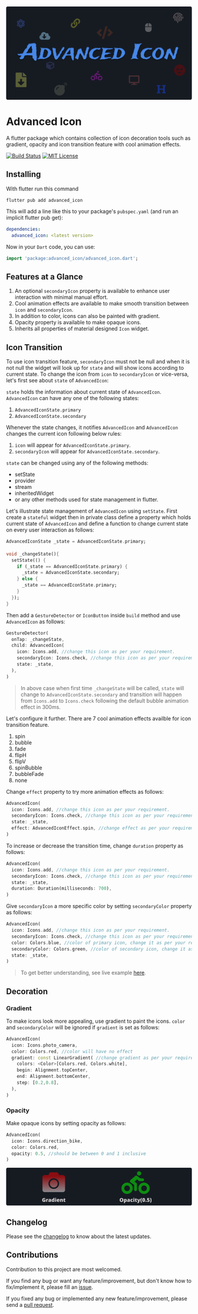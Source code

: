 ![Header Image](https://github.com/ankitmishradev/advanced-icon/blob/main/docs/images/banner.svg?raw=true)

# Advanced Icon

A flutter package which contains collection of icon decoration tools such as gradient, opacity and icon transition feature with cool animation effects.

[![Build Status](https://img.shields.io/github/workflow/status/ankitmishradev/advanced-icon/build/main)](https://github.com/ankitmishradev/advanced-icon/actions/workflows/main.yml)
[![MIT License](https://img.shields.io/github/license/ankitmishradev/advanced-icon?color=red)](https://opensource.org/licenses/MIT)

## Installing

With flutter run this command

```console
flutter pub add advanced_icon
```

This will add a line like this to your package's `pubspec.yaml` (and run an implicit flutter pub get):

```yaml
dependencies:
  advanced_icon: <latest version>
```

Now in your `Dart` code, you can use:

```dart
import 'package:advanced_icon/advanced_icon.dart';
```

## Features at a Glance

1. An optional `secondaryIcon` property is available to enhance user interaction with minimal manual effort.
2. Cool animation effects are available to make smooth transition between `icon` and `secondaryIcon`.
3. In addition to color, icons can also be painted with gradient.
4. Opacity property is available to make opaque icons.
5. Inherits all properties of material designed `Icon` widget.

## Icon Transition

To use icon transition feature, `secondaryIcon` must not be null and when it is not null the widget will look up for `state` and will show icons according to current state. To change the icon from `icon` to `secondaryIcon` or vice-versa, let's first see about `state` of `AdvancedIcon`:

`state` holds the information about current state of `AdvancedIcon`. `AdvancedIcon` can have any one of the following states:

1. `AdvancedIconState.primary`
2. `AdvancedIconState.secondary`

Whenever the state changes, it notifies `AdvancedIcon` and `AdvancedIcon` changes the current icon following below rules:

1. `icon` will appear for `AdvancedIconState.primary`.
2. `secondaryIcon` will appear for `AdvancedIconState.secondary`.

`state` can be changed using any of the following methods:

- setState
- provider
- stream
- inheritedWidget
- or any other methods used for state management in flutter.

Let's illustrate state management of `AdvancedIcon` using `setState`. First create a `stateful` widget then in private class define a property which holds current state of `AdvancedIcon` and define a function to change current state on every user interaction as follows:

```dart
AdvancedIconState _state = AdvancedIconState.primary;

void _changeState(){
  setState(() {
    if (_state == AdvancedIconState.primary) {
      _state = AdvancedIconState.secondary;
    } else {
      _state == AdvancedIconState.primary;
    }
  });
}
```

Then add a `GestureDetector` or `IconButton` inside `build` method and use `AdvancedIcon` as follows:

```dart
GestureDetector(
  onTap: _changeState,
  child: AdvancedIcon(
    icon: Icons.add, //change this icon as per your requirement.
    secondaryIcon: Icons.check, //change this icon as per your requirement.
    state: _state,
  ),
)
```

> In above case when first time `_changeState` will be called, `state` will change to `AdvancedIconState.secondary` and transition will happen from `Icons.add` to `Icons.check` following the default bubble animation effect in 300ms.

Let's configure it further. There are 7 cool animation effects availble for icon transition feature.

1. spin
2. bubble
3. fade
4. flipH
5. flipV
6. spinBubble
7. bubbleFade
8. none

Change `effect` property to try more animation effects as follows:

```dart
AdvancedIcon(
  icon: Icons.add, //change this icon as per your requirement.
  secondaryIcon: Icons.check, //change this icon as per your requirement.
  state: _state,
  effect: AdvancedIconEffect.spin, //change effect as per your requirement.
)
```

To increase or decrease the transition time, change `duration` property as follows:

```dart
AdvancedIcon(
  icon: Icons.add, //change this icon as per your requirement.
  secondaryIcon: Icons.check, //change this icon as per your requirement.
  state: _state,
  duration: Duration(milliseconds: 700),
)
```

Give `secondaryIcon` a more specific color by setting `secondaryColor` property as follows:

```dart
AdvancedIcon(
  icon: Icons.add, //change this icon as per your requirement.
  secondaryIcon: Icons.check, //change this icon as per your requirement.
  color: Colors.blue, //color of primary icon, change it as per your requirement
  secondaryColor: Colors.green, //color of secondary icon, change it as per your requirement
  state: _state,
)
```

> To get better understanding, see live example [here](#).

## Decoration

### Gradient

To make icons look more appealing, use gradient to paint the icons. `color` and `secondaryColor` will be ignored if `gradient` is set as follows:

```dart
AdvancedIcon(
  icon: Icons.photo_camera,
  color: Colors.red, //color will have no effect
  gradient: const LinearGradient( //change gradient as per your requirement
    colors: <Color>[Colors.red, Colors.white],
    begin: Alignment.topCenter,
    end: Alignment.bottomCenter,
    step: [0.2,0.8],
  ),
)
```

### Opacity

Make opaque icons by setting opacity as follows:

```dart
AdvancedIcon(
  icon: Icons.direction_bike,
  color: Colors.red,
  opacity: 0.5, //should be between 0 and 1 inclusive
)
```

![Decoration banner](https://github.com/ankitmishradev/advanced-icon/blob/main/docs/images/decoration_banner.svg?raw=true)

## Changelog

Please see the [changelog](https://github.com/ankitmishradev/advanced-icon/blob/main/CHANGELOG.md) to know about the latest updates.

## Contributions

Contribution to this project are most welcomed.

If you find any bug or want any feature/improvement, but don't know how to fix/implement it, please fill an [issue](https://github.com/ankitmishradev/advanced-icon/blob/main/docs/ISSUE_TEMPLATE.md).

If you fixed any bug or implemented any new feature/improvement, please send a [pull request](https://github.com/ankitmishradev/advanced-icon/blob/main/docs/PULL_REQUEST_TEMPLATE.md).

